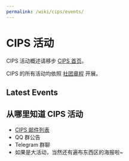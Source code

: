 ```yaml
---
permalink: /wiki/cips/events/
---
```


# CIPS 活动

CIPS 活动概述请移步 [CIPS 首页](/)。

CIPS 的所有活动均依照 [社团章程](http://ftp.lug.ustc.edu.cn/%E7%A4%BE%E5%9B%A2%E7%AE%A1%E7%90%86/%E7%AB%A0%E7%A8%8B/2021-%E7%AB%A0%E7%A8%8B.pdf) 开展。

## Latest Events

## 从哪里知道 CIPS 活动

- [CIPS 邮件列表](/wiki/cips/mailinglist)
- QQ 群公告
- Telegram 群聊
- 如果是大活动，当然还有遍布东西区的海报啦~
